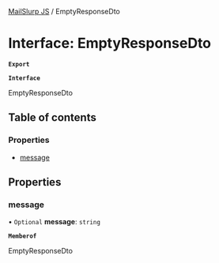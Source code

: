 [MailSlurp JS](../README.md) / EmptyResponseDto

# Interface: EmptyResponseDto

**`Export`**

**`Interface`**

EmptyResponseDto

## Table of contents

### Properties

- [message](EmptyResponseDto.md#message)

## Properties

### message

• `Optional` **message**: `string`

**`Memberof`**

EmptyResponseDto
